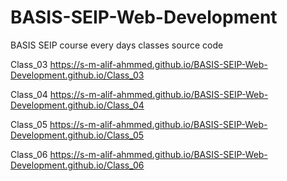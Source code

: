 # BASIS-SEIP-Web-Development
BASIS SEIP course every days classes source code

Class_03
https://s-m-alif-ahmmed.github.io/BASIS-SEIP-Web-Development.github.io/Class_03

Class_04
https://s-m-alif-ahmmed.github.io/BASIS-SEIP-Web-Development.github.io/Class_04

Class_05
https://s-m-alif-ahmmed.github.io/BASIS-SEIP-Web-Development.github.io/Class_05

Class_06
https://s-m-alif-ahmmed.github.io/BASIS-SEIP-Web-Development.github.io/Class_06
